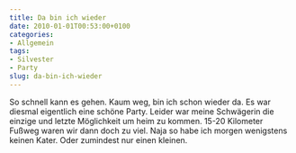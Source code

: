 ```yaml
---
title: Da bin ich wieder
date: 2010-01-01T00:53:00+0100
categories:
- Allgemein
tags:
- Silvester
- Party
slug: da-bin-ich-wieder
---
```

So schnell kann es gehen. Kaum weg, bin ich schon wieder da. Es war diesmal eigentlich eine schöne Party. Leider war meine Schwägerin die einzige und letzte Möglichkeit um heim zu kommen. 15-20 Kilometer Fußweg waren wir dann doch zu viel. Naja so habe ich morgen wenigstens keinen Kater. Oder zumindest nur einen kleinen.